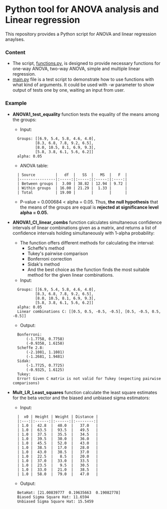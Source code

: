 # Python tool for ANOVA analysis and Linear regression

This repository provides a Python script for ANOVA and linear regression anaylses.

### Content

* The script, [functions.py](functions.py), is designed to provide necessary functions for one-way ANOVA, two-way ANOVA, simple and multiple linear regression. 
* [main.py](main.py) file is a test script to demonstrate how to use functions with what kind of arguments. It could be used with *-w* parameter to show output of tests one by one, waiting an input from user.

### Example
* **ANOVA1_test_equality** function tests the equality of the means among the groups:
	* Input:
	>	
		Groups: [[6.9, 5.4, 5.8, 4.6, 4.0], 
				[8.3, 6.8, 7.8, 9.2, 6.5], 
				[8.0, 10.5, 8.1, 6.9, 9.3], 
				[5.8, 3.8, 6.1, 5.6, 6.2]]
		alpha: 0.05

	* ANOVA table:
	>
		| Source         |   df  |   SS  |   MS  |   F  |
		|----------------|:-----:|:-----:|:-----:|:----:|
		| Between groups |  3.00 | 38.82 | 12.94 | 9.72 |
		| Within groups  | 16.00 | 21.29 |  1.33 |      |
		| Total          | 19.00 |       |       |      |

	* P-value = 0.000684 < alpha = 0.05. Thus, **the null hypothesis** that the means of the groups are equal is **rejected at significance level alpha = 0.05.**

* **ANOVA1_CI_linear_combs** function calculates simultaneous confidence intervals of linear combinations given as a matrix, and returns a list of confidence intervals holding simultaneously with 1-alpha probability:
	*  The function offers different methods for calculating the interval:
		*  Scheffe's method
		* Tukey's pairwise comparison
		* Bonferroni correction
		* Sidak's method
		* And the best choice as the function finds the most suitable method for the given linear combinations.
	* Input:
	>
		Groups: [[6.9, 5.4, 5.8, 4.6, 4.0], 
				[8.3, 6.8, 7.8, 9.2, 6.5], 
				[8.0, 10.5, 8.1, 6.9, 9.3], 
				[5.8, 3.8, 6.1, 5.6, 6.2]]
		alpha: 0.05
		Linear combinations C: [[0.5, 0.5, -0.5, -0.5], [0.5, -0.5, 0.5, -0.5]]
	* Output:
	>	
		Bonferroni:
			(-1.7758, 0.7758)
			(-0.9358, 1.6158)
		Scheffe 2.8:
			(-2.1081, 1.1081)
			(-1.2681, 1.9481)
		Sidak:
			(-1.7725, 0.7725)
			(-0.9325, 1.6125)
		Tukey:
		Error! Given C matrix is not valid for Tukey (expecting pairwise comparisons)
		
* **Mult_LR_Least_squares** function calculate the least square estimates for the beta vector and the biased and unbiased sigma estimators:
	* Input:
	>	
		|  x0 | Height | Weight | Distance |
		|:---:|:------:|:------:|:--------:|
		| 1.0 |  42.8  |  40.0  |   37.0   |
		| 1.0 |  63.5  |  93.5  |   49.5   |
		| 1.0 |  37.5  |  35.5  |   34.5   |
		| 1.0 |  39.5  |  30.0  |   36.0   |
		| 1.0 |  45.5  |  52.0  |   43.0   |
		| 1.0 |  38.5  |  17.0  |   28.0   |
		| 1.0 |  43.0  |  38.5  |   37.0   |
		| 1.0 |  22.5  |   8.5  |   20.0   |
		| 1.0 |  37.0  |  33.0  |   33.5   |
		| 1.0 |  23.5  |   9.5  |   30.5   |
		| 1.0 |  33.0  |  21.0  |   38.5   |
		| 1.0 |  58.0  |  79.0  |   47.0   |
	* Output:
	> 
		BetaHat: [21.00839777  0.19635663  0.19082778] 
		Biased Sigma Square Hat: 11.6594
		Unbiased Sigma Square Hat: 15.5459
